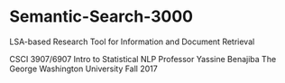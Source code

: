# Semantic-Search-3000
LSA-based Research Tool for Information and Document Retrieval


CSCI 3907/6907 Intro to Statistical NLP
Professor Yassine Benajiba
The George Washington University
Fall 2017
